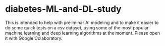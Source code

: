 # diabetes-ML-and-DL-study
This is intended to help with preliminar AI modeling and to make it easier to do some quick tests on a csv dataset, using some of the most popular machine learning and deep learning algorithms at the moment. Please open it with Google Colaboratory.
